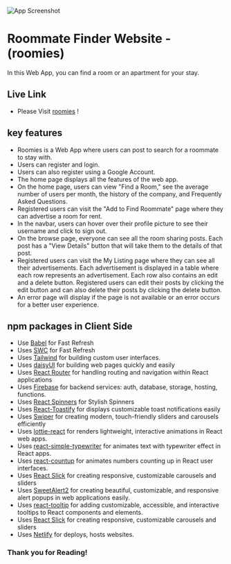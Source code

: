 ![App Screenshot](https://i.ibb.co/h3H1YWN/logo-roomies-light.png)

# Roommate Finder Website - (roomies)

In this Web App, you can find a room or an apartment for your stay.

## Live Link

- Please Visit [roomies](https://classy-kheer-eba7af.netlify.app/) !

## key features

- Roomies is a Web App where users can post to search for a roommate to stay with.
- Users can register and login.
- Users can also register using a Google Account.
- The home page displays all the features of the web app.
- On the home page, users can view "Find a Room," see the average number of users per month, the history of the company, and Frequently Asked Questions.
- Registered users can visit the "Add to Find Roommate" page where they can advertise a room for rent.
- In the navbar, users can hover over their profile picture to see their username and click to sign out.
- On the browse page, everyone can see all the room sharing posts. Each post has a "View Details" button that will take them to the details of that post.
- Registered users can visit the My Listing page where they can see all their advertisements. Each advertisement is displayed in a table where each row represents an advertisement. Each row also contains an edit and a delete button. Registered users can edit their posts by clicking the edit button and can also delete their posts by clicking the delete button.
- An error page will display if the page is not available or an error occurs for a better user experience.

## npm packages in Client Side

- Use [Babel](https://babeljs.io/) for Fast Refresh
- Uses [SWC](https://swc.rs/) for Fast Refresh
- Uses [Tailwind](https://tailwindcss.com/) for building custom user interfaces.
- Uses [daisyUI](https://daisyui.com/) for building web pages quickly and easily
- Uses [React Router](https://reactrouter.com/) for handling routing and navigation within React applications
- Uses [Firebase](https://firebase.google.com/) for backend services: auth, database, storage, hosting, functions.
- Uses [React Spinners](https://mhnpd.github.io/react-loader-spinner/) for Stylish Spinners
- Uses [React-Toastify](https://fkhadra.github.io/react-toastify/introduction/) for displays customizable toast notifications easily
- Uses [Swiper](https://swiperjs.com/) for creating modern, touch-friendly sliders and carousels efficiently
- Uses [lottie-react](https://lottiereact.com/) for renders lightweight, interactive animations in React web apps.
- Uses [react-simple-typewriter](https://react-simple-typewriter.vercel.app/?path=/story/introduction--page) for animates text with typewriter effect in React apps.
- Uses [react-countup](https://www.npmjs.com/package/react-countup) for animates numbers counting up in React user interfaces.
- Uses [React Slick](https://react-slick.neostack.com/) for creating responsive, customizable carousels and sliders 
- Uses [SweetAlert2](https://sweetalert2.github.io/) for creating beautiful, customizable, and responsive alert popups in web applications easily.
- Uses [react-tooltip](https://react-tooltip.com/) for adding customizable, accessible, and interactive tooltips to React components and elements.
- Uses [React Slick](https://react-slick.neostack.com/) for creating responsive, customizable carousels and sliders 
- Uses [Netlify](https://www.netlify.com/) for deploys, hosts websites. 


### Thank you for Reading!